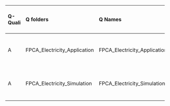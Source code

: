 |Q-Quali |Q folders                    |Q Names                      |Descriptions stats           |Keywords stats           |Meta Info data fields          |
|:-------|:----------------------------|:----------------------------|:----------------------------|:------------------------|:------------------------------|
|A       |FPCA_Electricity_Application |FPCA_Electricity_Application |19 word(s), 120 Character(s) |5: 5 (standard), 0 (new) |q, p, a, d, k, df, e, i, s, sa |
|A       |FPCA_Electricity_Simulation  |FPCA_Electricity_Simulation  |12 word(s), 65 Character(s)  |5: 5 (standard), 0 (new) |q, p, a, d, k, df, e, i, s, sa |
